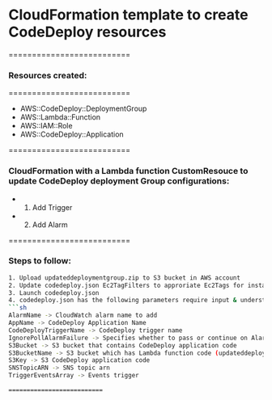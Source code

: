 # CloudFormation template to create CodeDeploy resources

==========================
### Resources created:
==========================

* AWS::CodeDeploy::DeploymentGroup
* AWS::Lambda::Function
* AWS::IAM::Role
* AWS::CodeDeploy::Application

==========================

### CloudFormation with a Lambda function CustomResouce to update CodeDeploy deployment Group configurations: 

* 1. Add Trigger

* 2. Add Alarm

==========================

### Steps to follow:
```sh
1. Upload updateddeploymentgroup.zip to S3 bucket in AWS account
2. Update codedeploy.json Ec2TagFilters to approriate Ec2Tags for instances that have been launched with the purpose of being used with CodeDeploy
3. Launch codedeploy.json
4. codedeploy.json has the following parameters require input & understanding:
```sh
AlarmName -> CloudWatch alarm name to add 
AppName -> CodeDeploy Application Name  
CodeDeployTriggerName -> CodeDeploy trigger name 
IgnorePollAlarmFailure -> Specifies whether to pass or continue on Alarm failure 
S3Bucket -> S3 bucket that contains CodeDeploy application code 
S3BucketName -> S3 bucket which has Lambda function code (updateddeploymentgroup.zip) 
S3Key -> S3 CodeDeploy application code
SNSTopicARN -> SNS topic arn 
TriggerEventsArray -> Events trigger 
```
```
==========================

                
